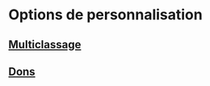 
<Items>

# <Name>Options de personnalisation</Name>

<LinkItem>

## <NameLink>[Multiclassage](multiclassing_hd.md)</NameLink>

</LinkItem>

<LinkItem>

## <NameLink>[Dons](feats_hd.md)</NameLink>

</LinkItem>

</Items>



